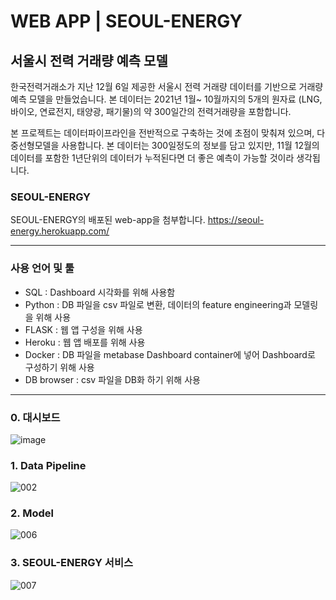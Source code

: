 # WEB APP | SEOUL-ENERGY

## 서울시 전력 거래량 예측 모델

한국전력거래소가 지난 12월 6일 제공한 서울시 전력 거래량 데이터를 기반으로 거래량 예측 모델을 만들었습니다.
본 데이터는 2021년 1월~ 10월까지의 5개의 원자료 (LNG, 바이오, 연료전지, 태양광, 패기물)의 약 300일간의 전력거래량을 포함합니다.

본 프로젝트는 데이터파이프라인을 전반적으로 구축하는 것에 초점이 맞춰져 있으며, 
다중선형모델을 사용합니다.
본 데이터는 300일정도의 정보를 담고 있지만, 11월 12월의 데이터를 포함한 1년단위의 데이터가 누적된다면 더 좋은 예측이 가능할 것이라 생각됩니다.

### SEOUL-ENERGY 
SEOUL-ENERGY의 배포된 web-app을 첨부합니다.
https://seoul-energy.herokuapp.com/

----

### 사용 언어 및 툴
- SQL : Dashboard 시각화를 위해 사용함
- Python : DB 파일을 csv 파일로 변환, 데이터의 feature engineering과 모델링을 위해 사용
- FLASK : 웹 앱 구성을 위해 사용
- Heroku : 웹 앱 배포를 위해 사용
- Docker : DB 파일을 metabase Dashboard container에 넣어 Dashboard로 구성하기 위해 사용
- DB browser : csv 파일을 DB화 하기 위해 사용 

----

### 0. 대시보드
![image](https://user-images.githubusercontent.com/89770691/159124902-a4e7a92c-4288-469c-b72c-87d281dd050b.png)

### 1. Data Pipeline
![002](https://user-images.githubusercontent.com/89770691/145943757-6206033a-e9af-46dc-87dd-c33a26bdb413.jpg)

### 2. Model
![006](https://user-images.githubusercontent.com/89770691/145943998-c5e4cbd9-b705-4277-a9a1-23aef7deff36.jpg)

### 3. SEOUL-ENERGY 서비스
![007](https://user-images.githubusercontent.com/89770691/145944191-2bececfa-7340-461f-8664-a7ae072b198e.jpg)
